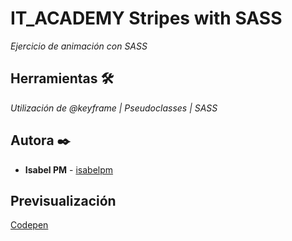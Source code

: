 # IT_ACADEMY Stripes with SASS

_Ejercicio de animación con SASS_

## Herramientas 🛠️
_Utilización de @keyframe | Pseudoclasses | SASS_

## Autora ✒️

* **Isabel PM** - [isabelpm](https://github.com/isabelpm/)

## Previsualización
[Codepen](https://codepen.io/isabelpm/pen/mdrWyvM)
